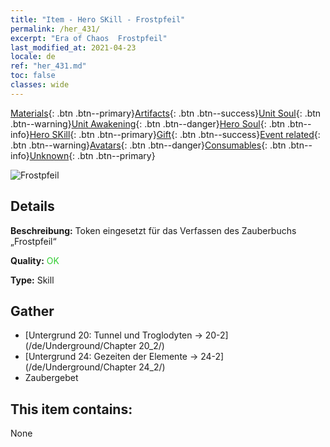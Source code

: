 ```yaml
---
title: "Item - Hero SKill - Frostpfeil"
permalink: /her_431/
excerpt: "Era of Chaos  Frostpfeil"
last_modified_at: 2021-04-23
locale: de
ref: "her_431.md"
toc: false
classes: wide
---
```

 [Materials](/ItemsDE/){: .btn .btn--primary}[Artifacts](/ItemsDE/Artifacts/){: .btn .btn--success}[Unit Soul](/ItemsDE/UnitSoul/){: .btn .btn--warning}[Unit Awakening](/ItemsDE/UnitAwakening/){: .btn .btn--danger}[Hero Soul](/ItemsDE/HeroSoul/){: .btn .btn--info}[Hero SKill](/ItemsDE/HeroSkill/){: .btn .btn--primary}[Gift](/ItemsDE/Gift/){: .btn .btn--success}[Event related](/ItemsDE/Events/){: .btn .btn--warning}[Avatars](/ItemsDE/Avatars/){: .btn .btn--danger}[Consumables](/ItemsDE/Consumables/){: .btn .btn--info}[Unknown](/ItemsDE/Unknown/){: .btn .btn--primary}

 ![Frostpfeil](/images/t/ps_hanbingshenjian.png)

## Details
 **Beschreibung:** Token eingesetzt für das Verfassen des Zauberbuchs „Frostpfeil“

 **Quality:** <span style="color: #32CD32">OK</span>

 **Type:** Skill

## Gather

*    [Untergrund 20: Tunnel und Troglodyten -> 20-2](/de/Underground/Chapter 20_2/) 
*    [Untergrund 24: Gezeiten der Elemente -> 24-2](/de/Underground/Chapter 24_2/) 
*    Zaubergebet 

## This item contains:

  None

